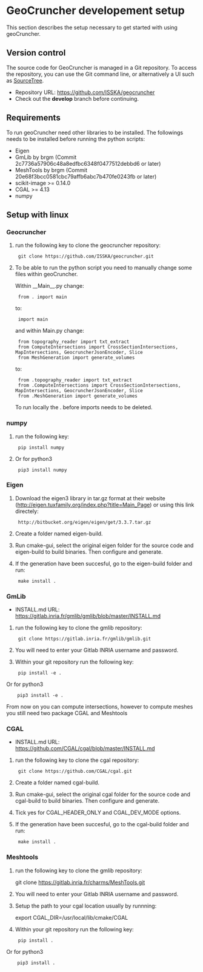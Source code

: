 GeoCruncher developement setup
===============================
This section describes the setup necessary to get started with using geoCruncher.

## Version control

The source code for GeoCruncher is managed in a Git repository. To access the repository, you can use the Git command line, or alternatively a UI such as [SourceTree](http://sourcetreeapp.com).
* Repository URL: https://github.com/ISSKA/geocruncher
* Check out the **develop** branch before continuing.

## Requirements

To run geoCruncher need other libraries to be installed. The followings needs to be installed before running the python scripts:

* Eigen
* GmLib by brgm (Commit 2c7736a57906c48a8edfbc6348f0477512debbd6 or later)
* MeshTools by brgm (Commit 20e68f3bcc0581cbc79affb6abc7b470fe0243fb or later)
* scikit-image >= 0.14.0
* CGAL >= 4.13
* numpy
 
##  Setup with linux 

### Geocruncher

1. run the following key to clone the geocruncher repository:

        git clone https://github.com/ISSKA/geocruncher.git

2. To be able to run the python script you need to manually change some files within geoCruncher. 

	Within \_\_Main\_\_.py change:

        from . import main

	to:

        import main

	and within Main.py change:

        from topography_reader import txt_extract
        from ComputeIntersections import CrossSectionIntersections, MapIntersections, GeocruncherJsonEncoder, Slice
        from MeshGeneration import generate_volumes

	to:

        from .topography_reader import txt_extract
        from .ComputeIntersections import CrossSectionIntersections, MapIntersections, GeocruncherJsonEncoder, Slice
        from .MeshGeneration import generate_volumes

	To run locally the . before imports needs to be deleted.

### numpy

1. run the following key:
	
        pip install numpy

2. Or for python3
	
        pip3 install numpy

### Eigen

1. Download the eigen3 library in tar.gz format at their website (http://eigen.tuxfamily.org/index.php?title=Main_Page) or using this link directely:
	
        http://bitbucket.org/eigen/eigen/get/3.3.7.tar.gz

2. Create a folder named eigen-build.

3. Run cmake-gui, select the original eigen folder for the source code and eigen-build to build binaries. Then configure and generate.

4. If the generation have been succesful, go to the eigen-build folder and run:
	
        make install .

### GmLib

* INSTALL.md URL: https://gitlab.inria.fr/gmlib/gmlib/blob/master/INSTALL.md

1. run the following key to clone the gmlib repository:

        git clone https://gitlab.inria.fr/gmlib/gmlib.git

2. You will need to enter your Gitlab INRIA username and password.

3. Within your git repository run the following key:
	
        pip install -e .

Or for python3
	
        pip3 install -e .

From now on you can compute intersections, however to compute meshes you still need two package CGAL and Meshtools

### CGAL

* INSTALL.md URL: https://github.com/CGAL/cgal/blob/master/INSTALL.md

1. run the following key to clone the cgal repository:
	
        git clone https://github.com/CGAL/cgal.git

2. Create a folder named cgal-build.

3. Run cmake-gui, select the original cgal folder for the source code and cgal-build to build binaries. Then configure and generate.

4. Tick yes for CGAL_HEADER_ONLY and CGAL_DEV_MODE options.

5. If the generation have been succesful, go to the cgal-build folder and run:

        make install .

### Meshtools

1. run the following key to clone the gmlib repository:
	
	git clone https://gitlab.inria.fr/charms/MeshTools.git

2. You will need to enter your Gitlab INRIA username and password.

3. Setup the path to your cgal location usually by runnning:
	
	export CGAL_DIR=/usr/local/lib/cmake/CGAL

4. Within your git repository run the following key:
	
        pip install .

Or for python3
	
        pip3 install .
